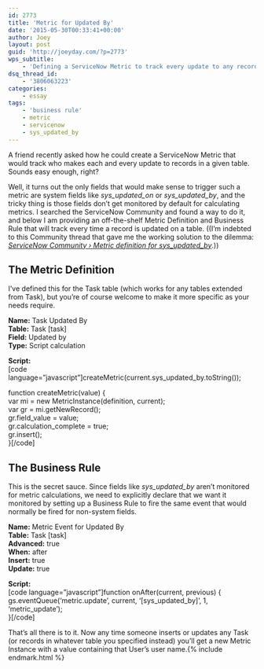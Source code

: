 ```yaml
---
id: 2773
title: 'Metric for Updated By'
date: '2015-05-30T00:33:41+00:00'
author: Joey
layout: post
guid: 'http://joeyday.com/?p=2773'
wps_subtitle:
    - 'Defining a ServiceNow Metric to track every update to any record in a table'
dsq_thread_id:
    - '3806063223'
categories:
    - essay
tags:
    - 'business rule'
    - metric
    - servicenow
    - sys_updated_by
---
```


A friend recently asked how he could create a ServiceNow Metric that would track who makes each and every update to records in a given table. Sounds easy enough, right?

Well, it turns out the only fields that would make sense to trigger such a metric are system fields like *sys\_updated\_on* or *sys\_updated\_by*, and the tricky thing is those fields don’t get monitored by default for calculating metrics. I searched the ServiceNow Community and found a way to do it, and below I am providing an off-the-shelf Metric Definition and Business Rule that will track every time a record is updated on a table. ((I’m indebted to this Community thread that gave me the working solution to the dilemma: *[ServiceNow Community › Metric definition for sys\_updated\_by](https://community.servicenow.com/thread/165157 "ServiceNow Community › Metric definition for sys_updated_by")*.))

## The Metric Definition

I’ve defined this for the Task table (which works for any tables extended from Task), but you’re of course welcome to make it more specific as your needs require.

**Name:** Task Updated By  
**Table:** Task \[task\]  
**Field:** Updated by  
**Type:** Script calculation

**Script:**  
\[code language=”javascript”\]createMetric(current.sys\_updated\_by.toString());

function createMetric(value) {  
 var mi = new MetricInstance(definition, current);  
 var gr = mi.getNewRecord();  
 gr.field\_value = value;  
 gr.calculation\_complete = true;  
 gr.insert();  
}\[/code\]

## The Business Rule

This is the secret sauce. Since fields like *sys\_updated\_by* aren’t monitored for metric calculations, we need to explicitly declare that we want it monitored by setting up a Business Rule to fire the same event that would normally be fired for non-system fields.

**Name:** Metric Event for Updated By  
**Table:** Task \[task\]  
**Advanced:** true  
**When:** after  
**Insert:** true  
**Update:** true

**Script:**  
\[code language=”javascript”\]function onAfter(current, previous) {  
 gs.eventQueue(‘metric.update’, current, ‘\[sys\_updated\_by\]’, 1, ‘metric\_update’);  
}\[/code\]

That’s all there is to it. Now any time someone inserts or updates any Task (or records in whatever table you specified instead) you’ll get a new Metric Instance with a value containing that User’s user name.{% include endmark.html %}